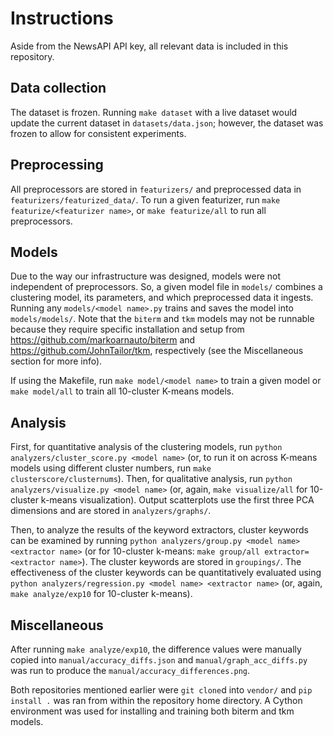 # Instructions

Aside from the NewsAPI API key, all relevant data is included in this repository.

## Data collection

The dataset is frozen.  Running `make dataset` with a live dataset would update the current dataset in `datasets/data.json`; however, the dataset was frozen to allow for consistent experiments.

## Preprocessing

All preprocessors are stored in `featurizers/` and preprocessed data in `featurizers/featurized_data/`.  To run a given featurizer, run `make featurize/<featurizer name>`, or `make featurize/all` to run all preprocessors.

## Models

Due to the way our infrastructure was designed, models were not independent of preprocessors.  So, a given model file in `models/` combines a clustering model, its parameters, and which preprocessed data it ingests.  Running any `models/<model name>.py` trains and saves the model into `models/models/`.  Note that the `biterm` and `tkm` models may not be runnable because they require specific installation and setup from https://github.com/markoarnauto/biterm and https://github.com/JohnTailor/tkm, respectively (see the Miscellaneous section for more info).

If using the Makefile, run `make model/<model name>` to train a given model or `make model/all` to train all 10-cluster K-means models.

## Analysis

First, for quantitative analysis of the clustering models, run `python analyzers/cluster_score.py <model name>` (or, to run it on across K-means models using different cluster numbers, run `make clusterscore/clusternums`).  Then, for qualitative analysis, run `python analyzers/visualize.py <model name>` (or, again, `make visualize/all` for 10-cluster k-means visualization).  Output scatterplots use the first three PCA dimensions and are stored in `analyzers/graphs/`.

Then, to analyze the results of the keyword extractors, cluster keywords can be examined by running `python analyzers/group.py <model name> <extractor name>` (or for 10-cluster k-means: `make group/all extractor=<extractor name>`).  The cluster keywords are stored in `groupings/`.  The effectiveness of the cluster keywords can be quantitatively evaluated using `python analyzers/regression.py <model name> <extractor name>` (or, again, `make analyze/exp10` for 10-cluster k-means).

## Miscellaneous

After running `make analyze/exp10`, the difference values were manually copied into `manual/accuracy_diffs.json` and `manual/graph_acc_diffs.py` was run to produce the `manual/accuracy_differences.png`.

Both repositories mentioned earlier were `git clone`d into `vendor/` and `pip install .` was ran from within the repository home directory.  A Cython environment was used for installing and training both biterm and tkm models.